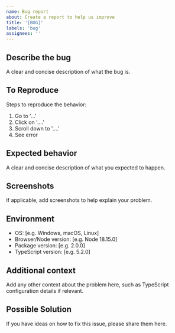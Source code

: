 ```yaml
---
name: Bug report
about: Create a report to help us improve
title: '[BUG]'
labels: 'bug'
assignees: ''
---
```


## Describe the bug
A clear and concise description of what the bug is.

## To Reproduce
Steps to reproduce the behavior:
1. Go to '...'
2. Click on '....'
3. Scroll down to '....'
4. See error

## Expected behavior
A clear and concise description of what you expected to happen.

## Screenshots
If applicable, add screenshots to help explain your problem.

## Environment
 - OS: [e.g. Windows, macOS, Linux]
 - Browser/Node version: [e.g. Node 18.15.0]
 - Package version: [e.g. 2.0.0]
 - TypeScript version: [e.g. 5.2.0]

## Additional context
Add any other context about the problem here, such as TypeScript configuration details if relevant.

## Possible Solution
If you have ideas on how to fix this issue, please share them here.